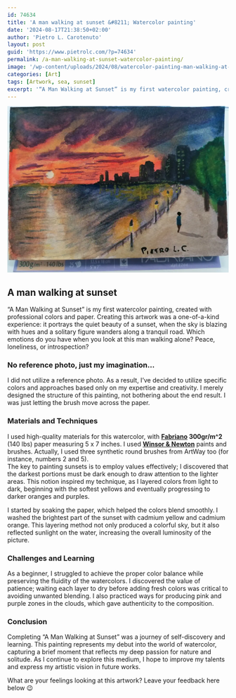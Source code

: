 ```yaml
---
id: 74634
title: 'A man walking at sunset &#8211; Watercolor painting'
date: '2024-08-17T21:38:50+02:00'
author: 'Pietro L. Carotenuto'
layout: post
guid: 'https://www.pietrolc.com/?p=74634'
permalink: /a-man-walking-at-sunset-watercolor-painting/
image: '/wp-content/uploads/2024/08/watercolor-painting-man-walking-at-sunset.webp'
categories: [Art]
tags: [Artwork, sea, sunset]
excerpt: '“A Man Walking at Sunset” is my first watercolor painting, created with professional watercolor tubes and paper.'
---
```


![Watercolor painting by Pietro Luigi Carotenuto. Title: A man walking at sunset. July 30, 2024.](/wp-content/uploads/2024/08/watercolor-painting-man-walking-at-sunset.webp)

## A man walking at sunset

“A Man Walking at Sunset” is my first watercolor painting, created with professional colors and paper. Creating this artwork was a one-of-a-kind experience: it portrays the quiet beauty of a sunset, when the sky is blazing with hues and a solitary figure wanders along a tranquil road. Which emotions do you have when you look at this man walking alone? Peace, loneliness, or introspection?

### No reference photo, just my imagination…

I did not utilize a reference photo. As a result, I’ve decided to utilize specific colors and approaches based only on my expertise and creativity. I merely designed the structure of this painting, not bothering about the end result. I was just letting the brush move across the paper.

### Materials and Techniques

I used high-quality materials for this watercolor, with **[Fabriano](https://fabriano.com/) 300gr/m^2** (140 lbs) paper measuring 5 x 7 inches. I used **[Winsor &amp; Newton](https://www.winsornewton.com)** paints and brushes. Actually, I used three synthetic round brushes from ArtWay too (for instance, numbers 2 and 5).  
The key to painting sunsets is to employ values effectively; I discovered that the darkest portions must be dark enough to draw attention to the lighter areas. This notion inspired my technique, as I layered colors from light to dark, beginning with the softest yellows and eventually progressing to darker oranges and purples.

I started by soaking the paper, which helped the colors blend smoothly. I washed the brightest part of the sunset with cadmium yellow and cadmium orange. This layering method not only produced a colorful sky, but it also reflected sunlight on the water, increasing the overall luminosity of the picture.

### Challenges and Learning

As a beginner, I struggled to achieve the proper color balance while preserving the fluidity of the watercolors. I discovered the value of patience; waiting each layer to dry before adding fresh colors was critical to avoiding unwanted blending. I also practiced ways for producing pink and purple zones in the clouds, which gave authenticity to the composition.

### Conclusion

Completing “A Man Walking at Sunset” was a journey of self-discovery and learning. This painting represents my debut into the world of watercolor, capturing a brief moment that reflects my deep passion for nature and solitude. As I continue to explore this medium, I hope to improve my talents and express my artistic vision in future works.

What are your feelings looking at this artwork? Leave your feedback here below 😉